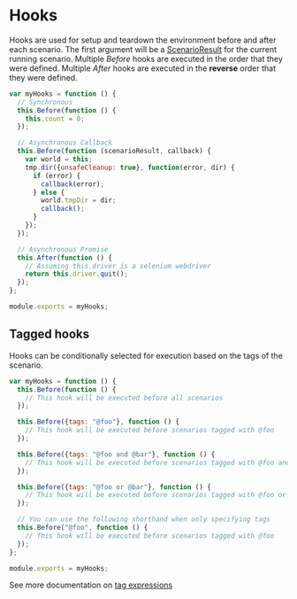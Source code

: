 # Hooks

Hooks are used for setup and teardown the environment before and after each scenario. The first argument will be a [ScenarioResult](/src/models/scenario_result.js) for the current running scenario. Multiple *Before* hooks are executed in the order that they were defined. Multiple *After* hooks are executed in the **reverse** order that they were defined.

```javascript
var myHooks = function () {
  // Synchronous
  this.Before(function () {
    this.count = 0;
  });

  // Asynchronous Callback
  this.Before(function (scenarioResult, callback) {
    var world = this;
    tmp.dir({unsafeCleanup: true}, function(error, dir) {
      if (error) {
        callback(error);
      } else {
        world.tmpDir = dir;
        callback();
      }
    });
  });

  // Asynchronous Promise
  this.After(function () {
    // Assuming this.driver is a selenium webdriver
    return this.driver.quit();
  });
};

module.exports = myHooks;
```

## Tagged hooks

Hooks can be conditionally selected for execution based on the tags of the scenario.

``` javascript
var myHooks = function () {
  this.Before(function () {
    // This hook will be executed before all scenarios
  });

  this.Before({tags: "@foo"}, function () {
    // This hook will be executed before scenarios tagged with @foo
  });

  this.Before({tags: "@foo and @bar"}, function () {
    // This hook will be executed before scenarios tagged with @foo and @bar
  });

  this.Before({tags: "@foo or @bar"}, function () {
    // This hook will be executed before scenarios tagged with @foo or @bar
  });

  // You can use the following shorthand when only specifying tags
  this.Before("@foo", function () {
    // This hook will be executed before scenarios tagged with @foo
  });
};

module.exports = myHooks;
```

See more documentation on [tag expressions](https://docs.cucumber.io/tag-expressions/)
